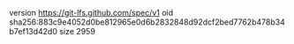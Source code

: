 version https://git-lfs.github.com/spec/v1
oid sha256:883c9e4052d0be812965e0d6b2832848d92dcf2bed7762b478b34b7ef13d42d0
size 2959
